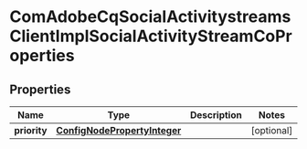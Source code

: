 
# ComAdobeCqSocialActivitystreamsClientImplSocialActivityStreamCoProperties

## Properties
Name | Type | Description | Notes
------------ | ------------- | ------------- | -------------
**priority** | [**ConfigNodePropertyInteger**](ConfigNodePropertyInteger.md) |  |  [optional]



